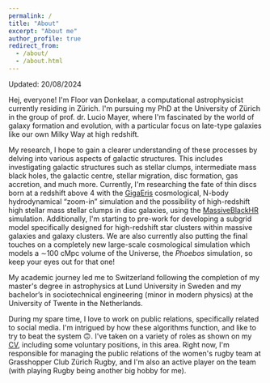 ```yaml
---
permalink: /
title: "About"
excerpt: "About me"
author_profile: true
redirect_from: 
  - /about/
  - /about.html
---
```


Updated: 20/08/2024

Hej, everyone! I'm Floor van Donkelaar, a computational astrophysicist currently residing in Zürich. I'm pursuing my PhD at the University of Zürich in the group of prof. dr. Lucio Mayer, where I'm fascinated by the world of galaxy formation and evolution, with a particular focus on late-type galaxies like our own Milky Way at high redshift.

My research, I hope to gain a clearer understanding of these processes by delving into various aspects of galactic structures. This includes investigating galactic structures such as stellar clumps, intermediate mass black holes, the galactic centre, stellar migration, disc formation, gas accretion, and much more.  Currently, I'm researching the fate of thin discs born at a redshift above 4 with the <a href="https://ui.adsabs.harvard.edu/abs/2022ApJ...928..106T/abstract">GigaEris</a> cosmological, N-body hydrodynamical “zoom-in” simulation and the possibility of high-redshift high stellar mass stellar clumps in disc galaxies, using the <a href="https://ui.adsabs.harvard.edu/abs/2024ApJ...961...76M/abstract">MassiveBlackHR</a> simulation. Additionally, I'm starting to pre-work for developing a subgrid model specifically designed for high-redshift star clusters within massive galaxies and galaxy clusters. We are also currently also putting the final touches on a completely new large-scale cosmological simulation which models a ∼100 cMpc volume of the Universe, the *Phoebos* simulation, so keep your eyes out for that one!

My academic journey led me to Switzerland following the completion of my master's degree in astrophysics at Lund University in Sweden and my bachelor’s in sociotechnical engineering (minor in modern physics) at the University of Twente in the Netherlands. 

During my spare time, I love to work on public relations, specifically related to social media. I'm intrigued by how these algorithms function, and like to try to beat the system 🙃. I've taken on a variety of roles as shown on my <a href="http://Fvandonkelaar.github.io/files/CV.pdf">CV</a>, including some voluntary positions, in this area. Right now, I'm responsible for managing the public relations of the women's rugby team at Grasshopper Club Zürich Rugby, and I'm also an active player on the team (with playing Rugby being another big hobby for me). 
